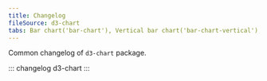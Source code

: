 ```yaml
---
title: Changelog
fileSource: d3-chart
tabs: Bar chart('bar-chart'), Vertical bar chart('bar-chart-vertical'), A11y('bar-chart-a11y'), API('bar-chart-api'), Examples('bar-chart-d3-code'), Changelog('d3-chart-changelog')
---
```


Common changelog of `d3-chart` package.

::: changelog d3-chart :::
